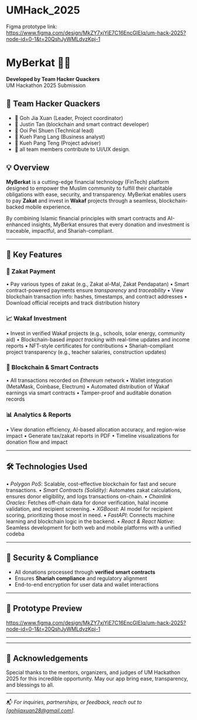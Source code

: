 # UMHack_2025

Figma prototype link: https://www.figma.com/design/MkZY7xjYiE7C16EncGIEIq/um-hack-2025?node-id=0-1&t=20QshJyWMLdvzKpj-1 

# MyBerkat 🕌💸

**Developed by Team Hacker Quackers**  
UM Hackathon 2025 Submission

## 🤝 Team Hacker Quackers 
- 🧠 Goh Jia Xuan (Leader, Project coordinator)
- 🧠 Justin Tan  (blockchain and smart contract developer)
- 🧠 Ooi Pei Shuen  (Technical lead)
- 🧠 Kueh Pang Lang (Business analyst)
- 🧠 Kueh Pang Teng (Project adviser)
- 🎨 all team members contribute to UI/UX design.

## 💡 Overview

**MyBerkat** is a cutting-edge financial technology (FinTech) platform designed to empower the Muslim community to fulfill their charitable obligations with ease, security, and transparency. MyBerkat enables users to pay **Zakat** and invest in **Wakaf** projects through a seamless, blockchain-backed mobile experience.

By combining Islamic financial principles with smart contracts and AI-enhanced insights, MyBerkat ensures that every donation and investment is traceable, impactful, and Shariah-compliant.

---

## 🌟 Key Features

### 🧾 Zakat Payment
•⁠  ⁠Pay various types of zakat (e.g., Zakat al-Mal, Zakat Pendapatan)
•⁠  ⁠Smart contract-powered payments ensure *transparency* and *traceability*
•⁠  ⁠View blockchain transaction info: hashes, timestamps, and contract addresses
•⁠  ⁠Download official receipts and track distribution history

### 📈 Wakaf Investment
•⁠  ⁠Invest in verified Wakaf projects (e.g., schools, solar energy, community aid)
•⁠  ⁠Blockchain-based *impact tracking* with real-time updates and income reports
•⁠  ⁠NFT-style certificates for contributions
•⁠  ⁠Shariah-compliant project transparency (e.g., teacher salaries, construction updates)

### 🔗 Blockchain & Smart Contracts
•⁠  ⁠All transactions recorded on *Ethereum* network
•⁠  ⁠Wallet integration (MetaMask, Coinbase, Electrum)
•⁠  ⁠Automated distribution of Wakaf earnings via smart contracts
•⁠  ⁠Tamper-proof and auditable donation records

### 📊 Analytics & Reports
•⁠  ⁠View donation efficiency, AI-based allocation accuracy, and region-wise impact
•⁠  ⁠Generate tax/zakat reports in PDF
•⁠  ⁠Timeline visualizations for donation flow and impact

---
## 🛠️ Technologies Used

•⁠  ⁠*Polygon PoS*: Scalable, cost-effective blockchain for fast and secure transactions.
•⁠  ⁠*Smart Contracts (Solidity)*: Automates zakat calculations, ensures donor eligibility, and logs transactions on-chain.
•⁠  ⁠*Chainlink Oracles*: Fetches off-chain data for donor verification, halal income validation, and recipient screening.
•⁠  ⁠*XGBoost*: AI model for recipient scoring, prioritizing those most in need.
•⁠  ⁠*FastAPI*: Connects machine learning and blockchain logic in the backend.
•⁠  ⁠*React & React Native*: Seamless development for both web and mobile platforms with a unified codeba

---

## 🔐 Security & Compliance
- All donations processed through **verified smart contracts**
- Ensures **Shariah compliance** and regulatory alignment
- End-to-end encryption for user data and wallet interactions

---

## 📸 Prototype Preview

https://www.figma.com/design/MkZY7xjYiE7C16EncGIEIq/um-hack-2025?node-id=0-1&t=20QshJyWMLdvzKpj-1 

---



---

## 🙏 Acknowledgements
Special thanks to the mentors, organizers, and judges of UM Hackathon 2025 for this incredible opportunity. May our app bring ease, transparency, and blessings to all.

---

📬 *For inquiries, partnerships, or feedback, reach out to [gohjiaxuan28@gmail.com].*
